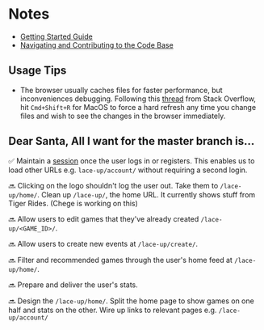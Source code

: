 # Notes

* [Getting Started Guide](https://github.com/dchege711/lace_up/blob/master/getting_started.md)
* [Navigating and Contributing to the Code Base](https://github.com/dchege711/lace_up/blob/master/navigating_the_code_base.md)

## Usage Tips

* The browser usually caches files for faster performance, but inconveniences debugging. Following this [thread](https://stackoverflow.com/questions/41144565/flask-does-not-see-change-in-js-file) from Stack Overflow, hit `Cmd+Shift+R` for MacOS to force a hard refresh any time you change files and wish to see the changes in the browser immediately.

## Dear Santa, All I want for the master branch is...

:white_check_mark: Maintain a [session](https://www.owasp.org/index.php/Session_Management_Cheat_Sheet) once the user logs in or registers. This enables us to load other URLs e.g. `lace-up/account/` without requiring a second login.

:soon: Clicking on the logo shouldn't log the user out. Take them to `/lace-up/home/`. Clean up `/lace-up/`, the home URL. It currently shows stuff from Tiger Rides. (Chege is working on this)

:soon: Allow users to edit games that they've already created `/lace-up/<GAME_ID>/`.

:soon: Allow users to create new events at `/lace-up/create/`.

:soon: Filter and recommended games through the user's home feed at `/lace-up/home/`.

:soon: Prepare and deliver the user's stats.

:soon: Design the `/lace-up/home/`. Split the home page to show games on one half and stats on the other. Wire up links to relevant pages e.g. `/lace-up/account/`
